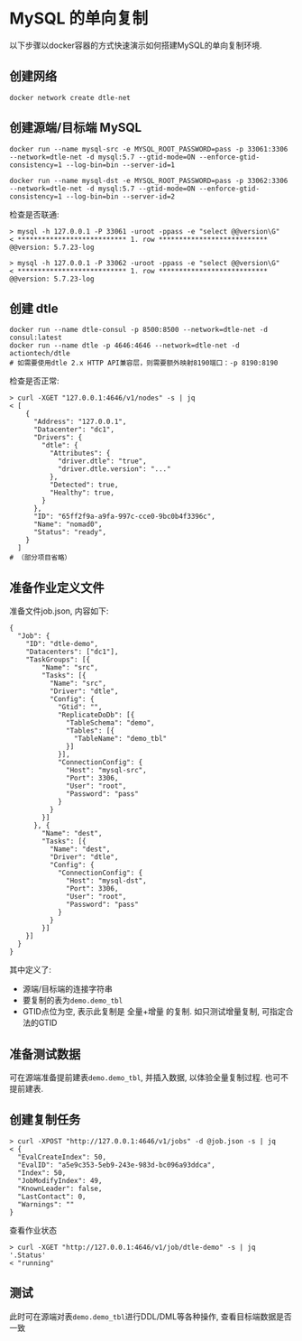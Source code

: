 # MySQL 的单向复制

以下步骤以docker容器的方式快速演示如何搭建MySQL的单向复制环境.

## 创建网络

```
docker network create dtle-net
```

## 创建源端/目标端 MySQL

```
docker run --name mysql-src -e MYSQL_ROOT_PASSWORD=pass -p 33061:3306 --network=dtle-net -d mysql:5.7 --gtid-mode=ON --enforce-gtid-consistency=1 --log-bin=bin --server-id=1

docker run --name mysql-dst -e MYSQL_ROOT_PASSWORD=pass -p 33062:3306 --network=dtle-net -d mysql:5.7 --gtid-mode=ON --enforce-gtid-consistency=1 --log-bin=bin --server-id=2
```

检查是否联通: 

```
> mysql -h 127.0.0.1 -P 33061 -uroot -ppass -e "select @@version\G"
< *************************** 1. row ***************************
@@version: 5.7.23-log

> mysql -h 127.0.0.1 -P 33062 -uroot -ppass -e "select @@version\G"
< *************************** 1. row ***************************
@@version: 5.7.23-log
```

## 创建 dtle

```
docker run --name dtle-consul -p 8500:8500 --network=dtle-net -d consul:latest
docker run --name dtle -p 4646:4646 --network=dtle-net -d actiontech/dtle
# 如需要使用dtle 2.x HTTP API兼容层，则需要额外映射8190端口：-p 8190:8190
```

检查是否正常: 

```
> curl -XGET "127.0.0.1:4646/v1/nodes" -s | jq
< [
    {
      "Address": "127.0.0.1",
      "Datacenter": "dc1",
      "Drivers": {
        "dtle": {
          "Attributes": {
            "driver.dtle": "true",
            "driver.dtle.version": "..."
          },
          "Detected": true,
          "Healthy": true,
        }
      },
      "ID": "65ff2f9a-a9fa-997c-cce0-9bc0b4f3396c",
      "Name": "nomad0",
      "Status": "ready",
    }
  ]
# （部分项目省略）
```

## 准备作业定义文件

准备文件job.json, 内容如下: 

```
{
  "Job": {
    "ID": "dtle-demo",
    "Datacenters": ["dc1"],
    "TaskGroups": [{
        "Name": "src",
        "Tasks": [{
          "Name": "src",
          "Driver": "dtle",
          "Config": {
            "Gtid": "",
            "ReplicateDoDb": [{
              "TableSchema": "demo",
              "Tables": [{
                "TableName": "demo_tbl"
              }]
            }],
            "ConnectionConfig": {
              "Host": "mysql-src",
              "Port": 3306,
              "User": "root",
              "Password": "pass"
            }
          }
        }]
      }, {
        "Name": "dest",
        "Tasks": [{
          "Name": "dest",
          "Driver": "dtle",
          "Config": {
            "ConnectionConfig": {
              "Host": "mysql-dst",
              "Port": 3306,
              "User": "root",
              "Password": "pass"
            }
          }
        }]
    }]
  }
}
```

其中定义了: 
- 源端/目标端的连接字符串
- 要复制的表为`demo.demo_tbl`
- GTID点位为空, 表示此复制是 全量+增量 的复制. 如只测试增量复制, 可指定合法的GTID

## 准备测试数据

可在源端准备提前建表`demo.demo_tbl`, 并插入数据, 以体验全量复制过程. 
也可不提前建表.

## 创建复制任务

```
> curl -XPOST "http://127.0.0.1:4646/v1/jobs" -d @job.json -s | jq
< {
  "EvalCreateIndex": 50,
  "EvalID": "a5e9c353-5eb9-243e-983d-bc096a93ddca",
  "Index": 50,
  "JobModifyIndex": 49,
  "KnownLeader": false,
  "LastContact": 0,
  "Warnings": ""
}
```

查看作业状态

```
> curl -XGET "http://127.0.0.1:4646/v1/job/dtle-demo" -s | jq '.Status'
< "running"
```

## 测试

此时可在源端对表`demo.demo_tbl`进行DDL/DML等各种操作, 查看目标端数据是否一致
